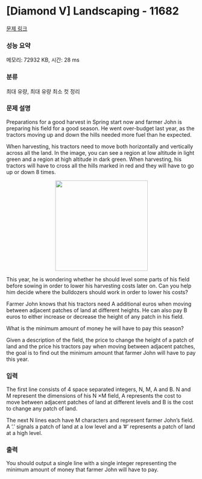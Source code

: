 # [Diamond V] Landscaping - 11682 

[문제 링크](https://www.acmicpc.net/problem/11682) 

### 성능 요약

메모리: 72932 KB, 시간: 28 ms

### 분류

최대 유량, 최대 유량 최소 컷 정리

### 문제 설명

<p>Preparations for a good harvest in Spring start now and farmer John is preparing his field for a good season. He went over-budget last year, as the tractors moving up and down the hills needed more fuel than he expected.</p>

<p>When harvesting, his tractors need to move both horizontally and vertically across all the land. In the image, you can see a region at low altitude in light green and a region at high altitude in dark green. When harvesting, his tractors will have to cross all the hills marked in red and they will have to go up or down 8 times.</p>

<p style="text-align: center;"><img alt="" src="https://onlinejudgeimages.s3-ap-northeast-1.amazonaws.com/problem/11682/1.png" style="height:240px; width:245px"></p>

<p>This year, he is wondering whether he should level some parts of his field before sowing in order to lower his harvesting costs later on. Can you help him decide where the bulldozers should work in order to lower his costs?</p>

<p>Farmer John knows that his tractors need A additional euros when moving between adjacent patches of land at different heights. He can also pay B euros to either increase or decrease the height of any patch in his field.</p>

<p>What is the minimum amount of money he will have to pay this season?</p>

<p>Given a description of the field, the price to change the height of a patch of land and the price his tractors pay when moving between adjacent patches, the goal is to find out the minimum amount that farmer John will have to pay this year.</p>

### 입력 

 <p>The first line consists of 4 space separated integers, N, M, A and B. N and M represent the dimensions of his N ×M field, A represents the cost to move between adjacent patches of land at different levels and B is the cost to change any patch of land.</p>

<p>The next N lines each have M characters and represent farmer John’s field. A ’.’ signals a patch of land at a low level and a ’#’ represents a patch of land at a high level.</p>

### 출력 

 <p>You should output a single line with a single integer representing the minimum amount of money that farmer John will have to pay.</p>

